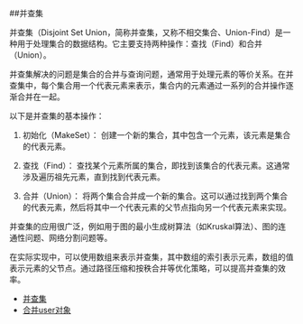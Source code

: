 ##并查集

并查集（Disjoint Set Union，简称并查集，又称不相交集合、Union-Find）是一种用于处理集合的数据结构。它主要支持两种操作：查找（Find）和合并（Union）。

并查集解决的问题是集合的合并与查询问题，通常用于处理元素的等价关系。在并查集中，每个集合用一个代表元素来表示，集合内的元素通过一系列的合并操作逐渐合并在一起。

以下是并查集的基本操作：

1. 初始化（MakeSet）： 创建一个新的集合，其中包含一个元素，该元素是集合的代表元素。

2. 查找（Find）： 查找某个元素所属的集合，即找到该集合的代表元素。这通常涉及遍历祖先元素，直到找到代表元素。

3. 合并（Union）： 将两个集合合并成一个新的集合。这可以通过找到两个集合的代表元素，然后将其中一个代表元素的父节点指向另一个代表元素来实现。

并查集的应用很广泛，例如用于图的最小生成树算法（如Kruskal算法）、图的连通性问题、网络分割问题等。

在实际实现中，可以使用数组来表示并查集，其中数组的索引表示元素，数组的值表示元素的父节点。通过路径压缩和按秩合并等优化策略，可以提高并查集的效率。


* [并查集](UnionFind.kt)
* [合并user对象](MergeUser.kt)